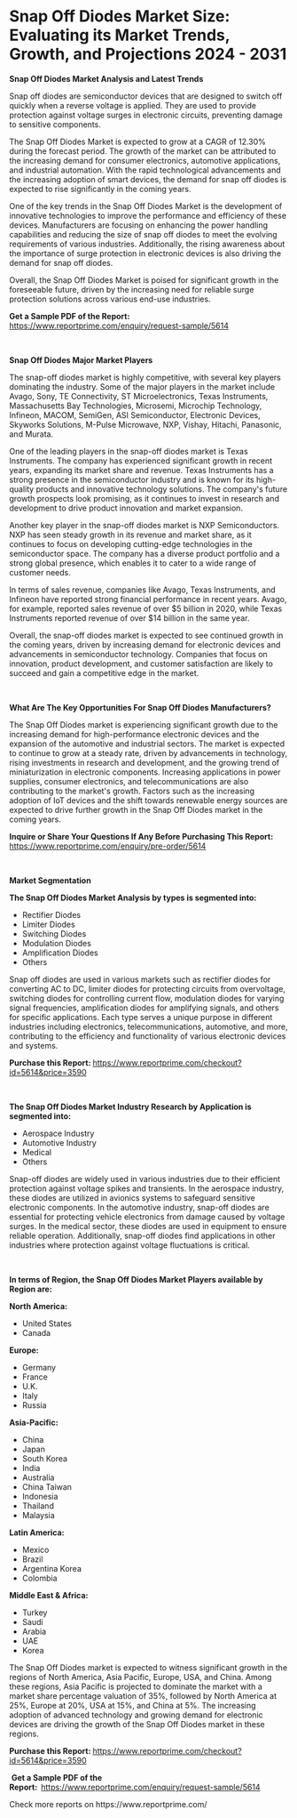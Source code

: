 <p><h1>Snap Off Diodes Market Size: Evaluating its Market Trends, Growth, and Projections 2024 - 2031</h1></p><p><strong>Snap Off Diodes Market Analysis and Latest Trends</strong></p>
<p><p>Snap off diodes are semiconductor devices that are designed to switch off quickly when a reverse voltage is applied. They are used to provide protection against voltage surges in electronic circuits, preventing damage to sensitive components.</p><p>The Snap Off Diodes Market is expected to grow at a CAGR of 12.30% during the forecast period. The growth of the market can be attributed to the increasing demand for consumer electronics, automotive applications, and industrial automation. With the rapid technological advancements and the increasing adoption of smart devices, the demand for snap off diodes is expected to rise significantly in the coming years.</p><p>One of the key trends in the Snap Off Diodes Market is the development of innovative technologies to improve the performance and efficiency of these devices. Manufacturers are focusing on enhancing the power handling capabilities and reducing the size of snap off diodes to meet the evolving requirements of various industries. Additionally, the rising awareness about the importance of surge protection in electronic devices is also driving the demand for snap off diodes.</p><p>Overall, the Snap Off Diodes Market is poised for significant growth in the foreseeable future, driven by the increasing need for reliable surge protection solutions across various end-use industries.</p></p>
<p><strong>Get a Sample PDF of the Report:&nbsp;</strong> <a href="https://www.reportprime.com/enquiry/request-sample/5614">https://www.reportprime.com/enquiry/request-sample/5614</a></p>
<p>&nbsp;</p>
<p><strong>Snap Off Diodes Major Market Players</strong></p>
<p><p>The snap-off diodes market is highly competitive, with several key players dominating the industry. Some of the major players in the market include Avago, Sony, TE Connectivity, ST Microelectronics, Texas Instruments, Massachusetts Bay Technologies, Microsemi, Microchip Technology, Infineon, MACOM, SemiGen, ASI Semiconductor, Electronic Devices, Skyworks Solutions, M-Pulse Microwave, NXP, Vishay, Hitachi, Panasonic, and Murata.</p><p>One of the leading players in the snap-off diodes market is Texas Instruments. The company has experienced significant growth in recent years, expanding its market share and revenue. Texas Instruments has a strong presence in the semiconductor industry and is known for its high-quality products and innovative technology solutions. The company's future growth prospects look promising, as it continues to invest in research and development to drive product innovation and market expansion.</p><p>Another key player in the snap-off diodes market is NXP Semiconductors. NXP has seen steady growth in its revenue and market share, as it continues to focus on developing cutting-edge technologies in the semiconductor space. The company has a diverse product portfolio and a strong global presence, which enables it to cater to a wide range of customer needs.</p><p>In terms of sales revenue, companies like Avago, Texas Instruments, and Infineon have reported strong financial performance in recent years. Avago, for example, reported sales revenue of over $5 billion in 2020, while Texas Instruments reported revenue of over $14 billion in the same year.</p><p>Overall, the snap-off diodes market is expected to see continued growth in the coming years, driven by increasing demand for electronic devices and advancements in semiconductor technology. Companies that focus on innovation, product development, and customer satisfaction are likely to succeed and gain a competitive edge in the market.</p></p>
<p>&nbsp;</p>
<p><strong>What Are The Key Opportunities For Snap Off Diodes Manufacturers?</strong></p>
<p><p>The Snap Off Diodes market is experiencing significant growth due to the increasing demand for high-performance electronic devices and the expansion of the automotive and industrial sectors. The market is expected to continue to grow at a steady rate, driven by advancements in technology, rising investments in research and development, and the growing trend of miniaturization in electronic components. Increasing applications in power supplies, consumer electronics, and telecommunications are also contributing to the market's growth. Factors such as the increasing adoption of IoT devices and the shift towards renewable energy sources are expected to drive further growth in the Snap Off Diodes market in the coming years.</p></p>
<p><strong>Inquire or Share Your Questions If Any Before Purchasing This Report:</strong> <a href="https://www.reportprime.com/enquiry/pre-order/5614">https://www.reportprime.com/enquiry/pre-order/5614</a></p>
<p>&nbsp;</p>
<p><strong>Market Segmentation</strong></p>
<p><strong>The Snap Off Diodes Market Analysis by types is segmented into:</strong></p>
<p><ul><li>Rectifier Diodes</li><li>Limiter Diodes</li><li>Switching Diodes</li><li>Modulation Diodes</li><li>Amplification Diodes</li><li>Others</li></ul></p>
<p><p>Snap off diodes are used in various markets such as rectifier diodes for converting AC to DC, limiter diodes for protecting circuits from overvoltage, switching diodes for controlling current flow, modulation diodes for varying signal frequencies, amplification diodes for amplifying signals, and others for specific applications. Each type serves a unique purpose in different industries including electronics, telecommunications, automotive, and more, contributing to the efficiency and functionality of various electronic devices and systems.</p></p>
<p><strong>Purchase this Report:&nbsp;</strong><a href="https://www.reportprime.com/checkout?id=5614&price=3590">https://www.reportprime.com/checkout?id=5614&price=3590</a></p>
<p>&nbsp;</p>
<p><strong>The Snap Off Diodes Market Industry Research by Application is segmented into:</strong></p>
<p><ul><li>Aerospace Industry</li><li>Automotive Industry</li><li>Medical</li><li>Others</li></ul></p>
<p><p>Snap-off diodes are widely used in various industries due to their efficient protection against voltage spikes and transients. In the aerospace industry, these diodes are utilized in avionics systems to safeguard sensitive electronic components. In the automotive industry, snap-off diodes are essential for protecting vehicle electronics from damage caused by voltage surges. In the medical sector, these diodes are used in equipment to ensure reliable operation. Additionally, snap-off diodes find applications in other industries where protection against voltage fluctuations is critical.</p></p>
<p>&nbsp;</p>
<p><strong>In terms of Region, the Snap Off Diodes Market Players available by Region are:</strong></p>
<p>
    <p> <strong> North America: </strong>
        <ul>
            <li>United States</li>
            <li>Canada</li>
        </ul>
        </p> 
    <p> <strong> Europe: </strong>
        <ul>
            <li>Germany</li>
            <li>France</li>
            <li>U.K.</li>
            <li>Italy</li>
            <li>Russia</li>
        </ul>
        </p> 
    <p> <strong> Asia-Pacific: </strong>
        <ul>
            <li>China</li>
            <li>Japan</li>
            <li>South Korea</li>
            <li>India</li>
            <li>Australia</li>
            <li>China Taiwan</li>
            <li>Indonesia</li>
            <li>Thailand</li>
            <li>Malaysia</li>
        </ul>
        </p> 
    <p> <strong> Latin America: </strong>
        <ul>
            <li>Mexico</li>
            <li>Brazil</li>
            <li>Argentina Korea</li>
            <li>Colombia</li>
        </ul>
        </p> 
    <p> <strong> Middle East & Africa: </strong>
        <ul>
            <li>Turkey</li>
            <li>Saudi</li>
            <li>Arabia</li>
            <li>UAE</li>
            <li>Korea</li>
        </ul>
    </p>
    </p>
<p><p>The Snap Off Diodes market is expected to witness significant growth in the regions of North America, Asia Pacific, Europe, USA, and China. Among these regions, Asia Pacific is projected to dominate the market with a market share percentage valuation of 35%, followed by North America at 25%, Europe at 20%, USA at 15%, and China at 5%. The increasing adoption of advanced technology and growing demand for electronic devices are driving the growth of the Snap Off Diodes market in these regions.</p></p>
<p><strong>Purchase this Report: </strong><a href="https://www.reportprime.com/checkout?id=5614&price=3590">https://www.reportprime.com/checkout?id=5614&price=3590</a></p>
<p>&nbsp;<strong>Get a Sample PDF of the Report:&nbsp;&nbsp;</strong><a href="https://www.reportprime.com/enquiry/request-sample/5614">https://www.reportprime.com/enquiry/request-sample/5614</a></p>
<p><strong></strong></p>
<p>Check more reports on https://www.reportprime.com/</p>